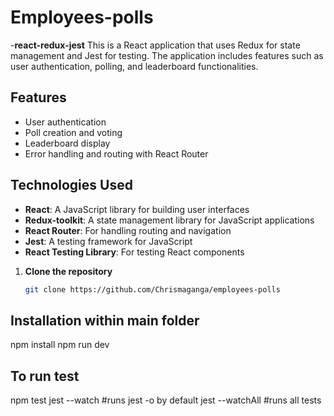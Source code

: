 # Employees-polls

-**react-redux-jest**
This is a React application that uses Redux for state management and Jest for testing. The application includes features such as user authentication, polling, and leaderboard functionalities.

## Features

- User authentication
- Poll creation and voting
- Leaderboard display
- Error handling and routing with React Router

## Technologies Used

- **React**: A JavaScript library for building user interfaces
- **Redux-toolkit**: A state management library for JavaScript applications
- **React Router**: For handling routing and navigation
- **Jest**: A testing framework for JavaScript
- **React Testing Library**: For testing React components

1. **Clone the repository**

   ```bash
   git clone https://github.com/Chrismaganga/employees-polls
   ```
## Installation within main folder
npm install
npm run dev
## To run test
npm test
jest --watch #runs jest -o by default
jest --watchAll #runs all tests